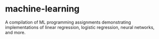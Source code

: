 # machine-learning
A compilation of ML programming assignments demonstrating implementations of linear regression, logistic regression, neural networks, and more.
